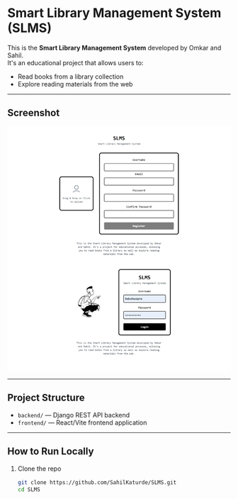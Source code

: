# Smart Library Management System (SLMS)

This is the **Smart Library Management System** developed by Omkar and Sahil.  
It's an educational project that allows users to:

- Read books from a library collection
- Explore reading materials from the web

---

## Screenshot

![Login/Register Screen](screenshots/log_reg.png)

---

## Project Structure

- `backend/` — Django REST API backend  
- `frontend/` — React/Vite frontend application

---

## How to Run Locally

1. Clone the repo  
   ```bash
   git clone https://github.com/SahilKaturde/SLMS.git
   cd SLMS
